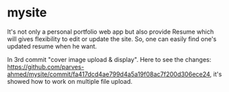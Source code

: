 # mysite

It's not only a personal portfolio web app but also provide Resume which will gives flexibility to edit or update the site. So, one can easily find one's updated 
resume when he want.

In 3rd commit "cover image upload & display". 
Here to see the changes:  https://github.com/parves-ahmed/mysite/commit/fa417dcd4ae799d4a5a19f08ac7f200d306ece24, 
it's showed how to work on multiple file upload.
